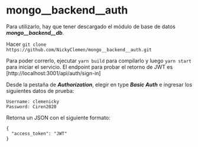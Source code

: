 # mongo__backend__auth

Para utilizarlo, hay que tener descargado el módulo de base de datos ***mongo__backend__db***.

Hacer ```git clone https://github.com/NickyClemen/mongo__backend__auth.git ```

Para poder correrlo, ejecutar ```yarn build``` para compilarlo y luego ```yarn start``` para iniciar el servicio.
El endpoint para probar el retorno de JWT es [http://localhost:3001/api/auth/sign-in]

Desde la pestaña de ***Authorization***, elegir en type ***Basic Auth*** e ingresar los siguientes datos de prueba:
~~~
Username: clemenicky
Password: Ciren2020
~~~

Retorna un JSON con el siguiente formato:
```
{
  "access_token": "JWT"
}
```

